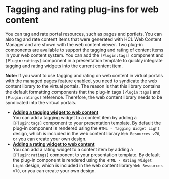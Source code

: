 # Tagging and rating plug-ins for web content



You can tag and rate portal resources, such as pages and portlets. You can also tag and rate content items that were generated with HCL Web Content Manager and are shown with the web content viewer. Two plug-in components are available to support the tagging and rating of content items in your web content system. You can add the `[Plugin:tags]` component and `[Plugin:ratings]` component in a presentation template to quickly integrate tagging and rating widgets into the current content item.

**Note:** If you want to use tagging and rating on web content in virtual portals with the managed pages feature enabled, you need to syndicate the web content library to the virtual portals. The reason is that this library contains the default formatting components that the plug-in tags `[Plugin:tags]` and `[Plugin:ratings]` reference. Therefore, the web content library needs to be syndicated into the virtual portals.

-   **[Adding a tagging widget to web content](wcm_tagrate_widgets_tag.md)**  
You can add a tagging widget to a content item by adding a `[Plugin:tags]` component to your presentation template. By default the plug-in component is rendered using the `HTML - Tagging Widget Light` design, which is included in the web content library `Web Resources v70`, or you can create your own design.
-   **[Adding a rating widget to web content](wcm_tagrate_widgets_rating.md)**  
You can add a rating widget to a content item by adding a `[Plugin:ratings]` component to your presentation template. By default the plug-in component is rendered using the `HTML - Rating Widget Light` design, which is included in the web content library `Web Resources v70`, or you can create your own design.

